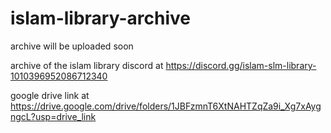 # islam-library-archive
archive will be uploaded soon

archive of the islam library discord at https://discord.gg/islam-slm-library-1010396952086712340

google drive link at https://drive.google.com/drive/folders/1JBFzmnT6XtNAHTZqZa9i_Xg7xAygngcL?usp=drive_link
